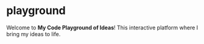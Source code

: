# playground
Welcome to **My Code Playground of Ideas**! This interactive platform where I bring my ideas to life. 
